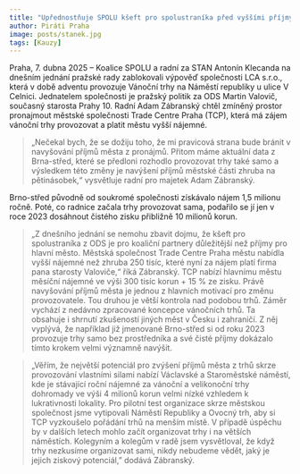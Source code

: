 ```yaml
---
title: "Upřednostňuje SPOLU kšeft pro spolustraníka před vyššími příjmy pro hlavní město z vánočních trhů?"
author: Piráti Praha
image: posts/stanek.jpg
tags: [Kauzy]
---
```


Praha, 7. dubna 2025 – Koalice SPOLU a radní za STAN Antonín Klecanda na dnešním jednání pražské rady zablokovali výpověď společnosti LCA s.r.o., která v době adventu provozuje Vánoční trhy na Náměstí republiky u ulice V Celnici. Jednatelem společnosti je pražský politik za ODS Martin Valovič, současný starosta Prahy 10.  Radní Adam Zábranský chtěl zmíněný prostor pronajmout městské společnosti Trade Centre Praha (TCP), která má zájem vánoční trhy provozovat a platit městu vyšší nájemné.

> „Nečekal bych, že se dožiju toho, že mi pravicová strana bude bránit v navyšování příjmů města z pronájmů. Přitom máme aktuální data z Brna-střed, které se předloni rozhodlo provozovat trhy také samo a výsledkem této změny je navýšení příjmů městské části zhruba na pětinásobek,“ vysvětluje radní pro majetek Adam Zábranský.

Brno-střed původně od soukromé společnosti získávalo nájem 1,5 milionu ročně. Poté, co radnice začala trhy provozovat sama, podařilo se jí jen v roce 2023 dosáhnout čistého zisku přibližně 10 milionů korun.   

> „Z dnešního jednání se nemohu zbavit dojmu, že kšeft pro spolustraníka z ODS je pro koaliční partnery důležitější než příjmy pro hlavní město. Městská společnost Trade Centre Praha městu nabídla vyšší nájemné než zhruba 250 tisíc, které nyní za nájem platí firma pana starosty Valoviče,“ říká Zábranský.
TCP nabízí hlavnímu městu měsíční nájemné ve výši 300 tisíc korun + 15 % ze zisku. Právě navyšování příjmů města je jednou z hlavních motivací pro změnu provozovatele. Tou druhou je větší kontrola nad podobou trhů. Záměr vychází z nedávno zpracované koncepce vánočních trhů. Ta obsahuje i shrnutí zkušeností jiných měst v Česku i zahraničí. Z něj vyplývá, že například již jmenované Brno-střed si od roku 2023 provozuje trhy samo bez prostředníka a své čisté příjmy dokázalo tímto krokem velmi významně navýšit. 

> „Věřím, že největší potenciál pro zvýšení příjmů města z trhů skrze provozování vlastními silami  nabízí Václavské a Staroměstské náměstí, kde je stávající roční nájemné za vánoční a velikonoční trhy dohromady ve výši 4 milionů korun velmi nízké vzhledem k lukrativnosti lokality. Pro pilotní test organizace skrze městskou společnost jsme vytipovali Náměstí Republiky a Ovocný trh, aby si TCP vyzkoušelo pořádání trhů na menším místě. V případě úspěchu by v dalších letech mohlo začít organizovat trhy i na větších náměstích. Kolegyním a kolegům v radě jsem vysvětloval, že když trhy nezkusíme organizovat sami, nikdy nebudeme vědět, jaký je jejich ziskový potenciál,” dodává Zábranský.
